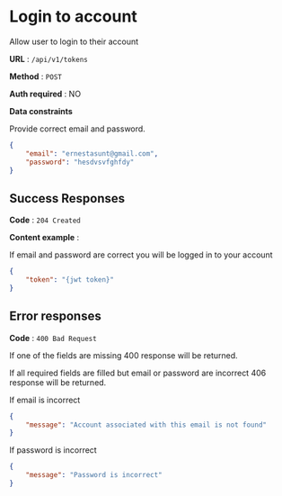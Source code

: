 # Login to account

Allow user to login to their account

**URL** : `/api/v1/tokens`

**Method** : `POST`

**Auth required** : NO

**Data constraints**

Provide correct email and password.

```json
{
    "email": "ernestasunt@gmail.com",
    "password": "hesdvsvfghfdy"
}
```

## Success Responses

**Code** : `204 Created`

**Content example** : 

If email and password are correct you will be logged in to your account

```json
{
    "token": "{jwt token}"
}
```
## Error responses

**Code** : `400 Bad Request`

If one of the fields are missing 400 response will be returned.

If all required fields are filled but email or password are incorrect 406 response will be returned.

If email is incorrect

```json
{
    "message": "Account associated with this email is not found"
}
```

If password is incorrect

```json
{
    "message": "Password is incorrect"
}
```

